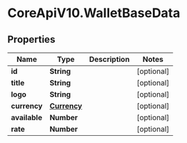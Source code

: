 # CoreApiV10.WalletBaseData

## Properties
Name | Type | Description | Notes
------------ | ------------- | ------------- | -------------
**id** | **String** |  | [optional] 
**title** | **String** |  | [optional] 
**logo** | **String** |  | [optional] 
**currency** | [**Currency**](Currency.md) |  | [optional] 
**available** | **Number** |  | [optional] 
**rate** | **Number** |  | [optional] 


